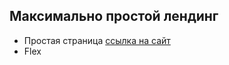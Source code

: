 ## Максимально простой лендинг
- Простая страница [ссылка на сайт](https://ownagge.github.io/Page-Heat-Insulation-Factory/)
- Flex
